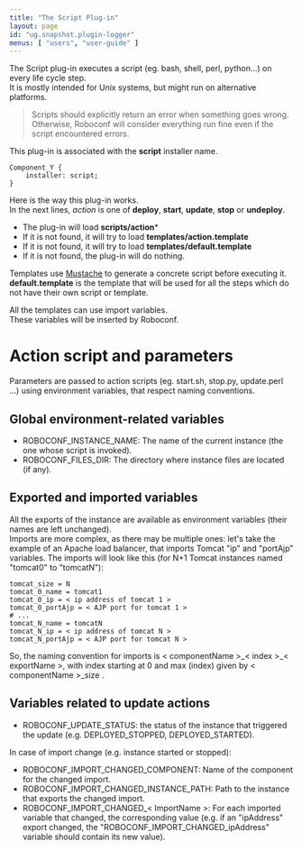```yaml
---
title: "The Script Plug-in"
layout: page
id: "ug.snapshot.plugin-logger"
menus: [ "users", "user-guide" ]
---
```


The Script plug-in executes a script (eg. bash, shell, perl, python...) on every life cycle step.  
It is mostly intended for Unix systems, but might run on alternative platforms.

> Scripts should explicitly return an error when something goes wrong.  
> Otherwise, Roboconf will consider everything run fine even if the script encountered errors.  
  
This plug-in is associated with the **script** installer name.

	Component_Y {
		installer: script;
	}

Here is the way this plug-in works.  
In the next lines, *action* is one of **deploy**, **start**, **update**, **stop** or **undeploy**. 

* The plug-in will load **scripts/action***
* If it is not found, it will try to load **templates/action.template**
* If it is not found, it will try to load **templates/default.template**
* If it is not found, the plug-in will do nothing.

Templates use [Mustache](http://mustache.github.io/) to generate a concrete script before executing it.  
**default.template** is the template that will be used for all the steps which do not have their own
script or template.

All the templates can use import variables.  
These variables will be inserted by Roboconf.

# Action script and parameters

Parameters are passed to action scripts (eg. start.sh, stop.py, update.perl ...) using environment variables, that respect naming conventions.

## Global environment-related variables

- ROBOCONF\_INSTANCE\_NAME: The name of the current instance (the one whose script is invoked).
- ROBOCONF\_FILES\_DIR: The directory where instance files are located (if any).

## Exported and imported variables

All the exports of the instance are available as environment variables (their names are left unchanged).  
Imports are more complex, as there may be multiple ones: let's take the example of an Apache load balancer, 
that imports Tomcat "ip" and "portAjp" variables. The imports will look like this (for N+1 Tomcat instances
named "tomcat0" to "tomcatN"):

``` properties
tomcat_size = N
tomcat_0_name = tomcat1
tomcat_0_ip = < ip address of tomcat 1 >
tomcat_0_portAjp = < AJP port for tomcat 1 >
# ...
tomcat_N_name = tomcatN
tomcat_N_ip = < ip address of tomcat N >
tomcat_N_portAjp = < AJP port for tomcat N >
```

So, the naming convention for imports is < componentName >\_< index >\_< exportName >, with index starting at 0 and max (index) given by < componentName >\_size .

## Variables related to update actions

- ROBOCONF\_UPDATE\_STATUS: the status of the instance that triggered the update (e.g. DEPLOYED\_STOPPED, DEPLOYED\_STARTED).

In case of import change (e.g. instance started or stopped):

- ROBOCONF\_IMPORT\_CHANGED\_COMPONENT: Name of the component for the changed import.
- ROBOCONF\_IMPORT\_CHANGED\_INSTANCE\_PATH: Path to the instance that exports the changed import.
- ROBOCONF\_IMPORT\_CHANGED\_< ImportName >: For each imported variable that changed, the corresponding value (e.g. if an "ipAddress" export changed, the "ROBOCONF\_IMPORT\_CHANGED_ipAddress" variable should contain its new value).

